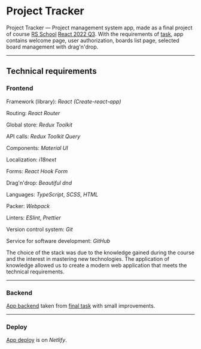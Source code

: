 # Project Tracker
Project Tracker — Project management system app, made as a final project of course [RS School](https://rs.school/) [React 2022 Q3](https://rs.school/react/).
With the requirements of [task](https://github.com/rolling-scopes-school/tasks/blob/master/tasks/react/project-management-system-EN.md), app contains welcome page, user authorization, boards list page, selected board management with drag'n'drop.

***

## Technical requirements
### Frontend
Framework (library): *React (Create-react-app)*

Routing: *React Router*

Global store: *Redux Toolkit*

API calls: *Redux Toolkit Query*

Components: *Material UI*

Localization: *i18next*

Forms: *React Hook Form*

Drag'n'drop: *Beautiful dnd*

Languages: *TypeScript*, *SCSS*, *HTML*

Packer: *Webpack*

Linters: *ESlint*, *Prettier*

Version control system: *Git*

Service for software development: *GitHub*

The choice of the stack was due to the knowledge gained during the course and the interest in mastering new technologies. The application of knowledge allowed us to create a modern web application that meets the technical requirements.

***

### Backend
[App backend](https://github.com/sylarBrest/final-task-backend) taken from [final task](https://github.com/rolling-scopes-school/tasks/blob/master/tasks/react/project-management-system-EN.md) with small improvements.

***

### Deploy
[App deploy](https://app-project-tracker.netlify.app/) is on *Netlify*.